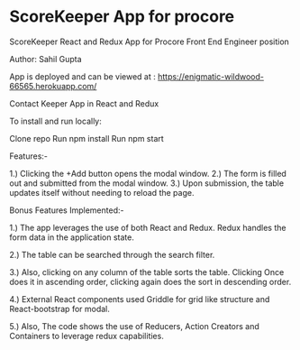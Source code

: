 
# ScoreKeeper App for procore

ScoreKeeper React and Redux App for Procore Front End Engineer position

Author: Sahil Gupta

App is deployed  and can be viewed at : https://enigmatic-wildwood-66565.herokuapp.com/

Contact Keeper App in React and Redux

To install and run locally:

Clone repo
Run npm install
Run npm start

Features:-

1.) Clicking the +Add button opens the modal window.
2.) The form is filled out and submitted from the modal window.
3.) Upon submission, the table updates itself without needing to reload the page.

Bonus Features Implemented:-

1.) The app leverages the use of both React and Redux. Redux handles the form data in the application state.

2.) The table can be searched through the search filter.

3.) Also, clicking on any column of the table sorts the table. Clicking Once does it in ascending order, clicking again does the sort in descending order.

4.) External React components used Griddle for grid like structure and React-bootstrap for modal.

5.) Also, The code shows the use of Reducers, Action Creators and Containers to leverage redux capabilities.
